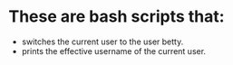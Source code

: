 # These are bash scripts that:
- switches the current user to the user betty.
- prints the effective username of the current user.
